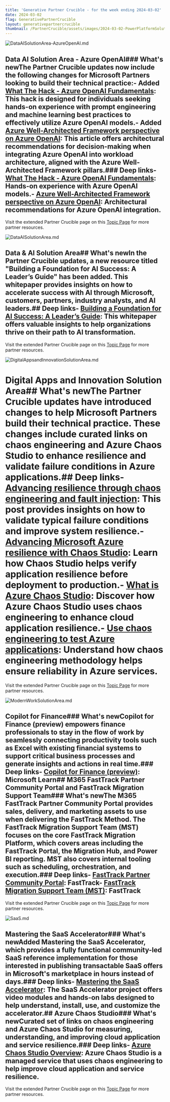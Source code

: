 ```yaml
---
title: 'Generative Partner Crucible - for the week ending 2024-03-02'
date: 2024-03-02
flag: GenerativePartnerCrucible
layout: generativepartnercrucible
thumbnail: /PartnerCrucible/assets/images/2024-03-02-PowerPlatformSolutionArea.md-image.png
---
```

![ DataAISolutionArea-AzureOpenAI.md ]( /PartnerCrucible/assets/images/2024-03-02-DataAISolutionArea-AzureOpenAI.md-image.png )
## Data AI Solution Area - Azure OpenAI### What's newThe Partner Crucible updates now include the following changes for Microsoft Partners looking to build their technical practice:- Added [What The Hack - Azure OpenAI Fundamentals](https://github.com/devanshithakar12/AOAI-Fundamentals-WTH): This hack is designed for individuals seeking hands-on experience with prompt engineering and machine learning best practices to effectively utilize Azure OpenAI models.- Added [Azure Well-Architected Framework perspective on Azure OpenAI](https://learn.microsoft.com/en-us/azure/well-architected/service-guides/azure-openai): This article offers architectural recommendations for decision-making when integrating Azure OpenAI into workload architecture, aligned with the Azure Well-Architected Framework pillars.### Deep links- [What The Hack - Azure OpenAI Fundamentals](https://github.com/devanshithakar12/AOAI-Fundamentals-WTH): Hands-on experience with Azure OpenAI models.- [Azure Well-Architected Framework perspective on Azure OpenAI](https://learn.microsoft.com/en-us/azure/well-architected/service-guides/azure-openai): Architectural recommendations for Azure OpenAI integration.

Visit the extended Partner Crucible page on this [Topic Page](https://lagimik.github.io/PartnerCrucible/DataAISolutionArea-AzureOpenAI) for more partner resources.

![ DataAISolutionArea.md ]( /PartnerCrucible/assets/images/2024-03-02-DataAISolutionArea.md-image.png )
## Data & AI Solution Area## What's newIn the Partner Crucible updates, a new resource titled "Building a Foundation for AI Success: A Leader’s Guide" has been added. This whitepaper provides insights on how to accelerate success with AI through Microsoft, customers, partners, industry analysts, and AI leaders.## Deep links- [Building a Foundation for AI Success: A Leader’s Guide](https://info.microsoft.com/ww-landing-building-a-foundation-for-ai-success.html): This whitepaper offers valuable insights to help organizations thrive on their path to AI transformation.

Visit the extended Partner Crucible page on this [Topic Page](https://lagimik.github.io/PartnerCrucible/DataAISolutionArea) for more partner resources.

![ DigitalAppsandInnovationSolutionArea.md ]( /PartnerCrucible/assets/images/2024-03-02-DigitalAppsandInnovationSolutionArea.md-image.png )
# Digital Apps and Innovation Solution Area## What's newThe Partner Crucible updates have introduced changes to help Microsoft Partners build their technical practice. These changes include curated links on chaos engineering and Azure Chaos Studio to enhance resilience and validate failure conditions in Azure applications.## Deep links- [Advancing resilience through chaos engineering and fault injection](https://azure.microsoft.com/en-us/blog/advancing-resilience-through-chaos-engineering-and-fault-injection/): This post provides insights on how to validate typical failure conditions and improve system resilience.- [Advancing Microsoft Azure resilience with Chaos Studio](https://azure.microsoft.com/en-us/blog/advancing-microsoft-azure-resilience-with-chaos-studio/): Learn how Chaos Studio helps verify application resilience before deployment to production.- [What is Azure Chaos Studio](https://learn.microsoft.com/en-us/azure/chaos-studio/chaos-studio-overview): Discover how Azure Chaos Studio uses chaos engineering to enhance cloud application resilience.- [Use chaos engineering to test Azure applications](https://learn.microsoft.com/en-us/azure/well-architected/resiliency/chaos-engineering): Understand how chaos engineering methodology helps ensure reliability in Azure services.

Visit the extended Partner Crucible page on this [Topic Page](https://lagimik.github.io/PartnerCrucible/DigitalAppsandInnovationSolutionArea) for more partner resources.

![ ModernWorkSolutionArea.md ]( /PartnerCrucible/assets/images/2024-03-02-ModernWorkSolutionArea.md-image.png )
## Copilot for Finance### What's newCopilot for Finance (preview) empowers finance professionals to stay in the flow of work by seamlessly connecting productivity tools such as Excel with existing financial systems to support critical business processes and generate insights and actions in real time.### Deep links- [Copilot for Finance (preview)](https://learn.microsoft.com/en-us/copilot/finance/welcome): Microsoft Learn## M365 FastTrack Partner Community Portal and FastTrack Migration Support Team### What's newThe M365 FastTrack Partner Community Portal provides sales, delivery, and marketing assets to use when delivering the FastTrack Method. The FastTrack Migration Support Team (MST) focuses on the core FastTrack Migration Platform, which covers areas including the FastTrack Portal, the Migration Hub, and Power BI reporting. MST also covers internal tooling such as scheduling, orchestration, and execution.### Deep links- [FastTrack Partner Community Portal](https://m365-specialty-partner.powerappsportals.com/knowledgebase/article/KB-01160/en-us): FastTrack- [FastTrack Migration Support Team (MST)](https://fasttrack.microsoft.com/v2/en-us/help): FastTrack

Visit the extended Partner Crucible page on this [Topic Page](https://lagimik.github.io/PartnerCrucible/ModernWorkSolutionArea) for more partner resources.

![ SaaS.md ]( /PartnerCrucible/assets/images/2024-03-02-SaaS.md-image.png )
## Mastering the SaaS Accelerator### What's newAdded Mastering the SaaS Accelerator, which provides a fully functional community-led SaaS reference implementation for those interested in publishing transactable SaaS offers in Microsoft's marketplace in hours instead of days.### Deep links- [Mastering the SaaS Accelerator](https://microsoft.github.io/Mastering-the-Marketplace/saas-accelerator/): The SaaS Accelerator project offers video modules and hands-on labs designed to help understand, install, use, and customize the accelerator.## Azure Chaos Studio### What's newCurated set of links on chaos engineering and Azure Chaos Studio for measuring, understanding, and improving cloud application and service resilience.### Deep links- [Azure Chaos Studio Overview](https://learn.microsoft.com/en-us/azure/chaos-studio/chaos-studio-overview): Azure Chaos Studio is a managed service that uses chaos engineering to help improve cloud application and service resilience.

Visit the extended Partner Crucible page on this [Topic Page](https://lagimik.github.io/PartnerCrucible/SaaS) for more partner resources.


